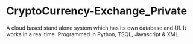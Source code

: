 # CryptoCurrency-Exchange_Private
A cloud based stand alone system which has its own database and UI. It works in a real time. Programmed in Python, TSQL, Javascript & XML

